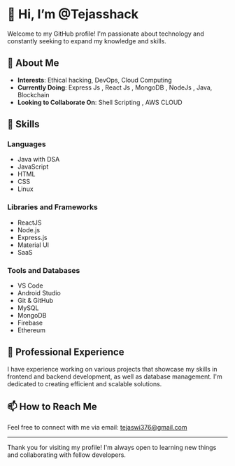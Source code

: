 # 👋 Hi, I’m @Tejasshack

Welcome to my GitHub profile! I'm passionate about technology and constantly seeking to expand my knowledge and skills.

## 🌱 About Me


- **Interests**: Ethical hacking, DevOps, Cloud Computing
- **Currently Doing**: Express Js , React Js , MongoDB , NodeJs , Java, Blockchain
- **Looking to Collaborate On**: Shell Scripting , AWS CLOUD

## 🚀 Skills

### Languages
- Java with DSA
- JavaScript
- HTML
- CSS
- Linux

### Libraries and Frameworks
- ReactJS
- Node.js
- Express.js
- Material UI
- SaaS

### Tools and Databases
- VS Code
- Android Studio
- Git & GitHub
- MySQL
- MongoDB
- Firebase
- Ethereum

## 💞 Professional Experience

I have experience working on various projects that showcase my skills in frontend and backend development, as well as database management. I'm dedicated to creating efficient and scalable solutions.

## 📫 How to Reach Me

Feel free to connect with me via email: [tejaswi376@gmail.com](mailto:tejaswi376@gmail.com)

---

Thank you for visiting my profile! I'm always open to learning new things and collaborating with fellow developers.
